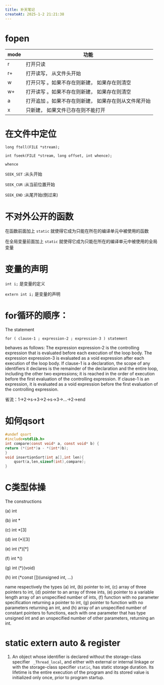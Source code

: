 ```yaml
---
title: 补天笔记
createAt: 2025-1-2 21:21:38
---
```


# fopen


| mode | 功能                                                 |
| ---- | ---------------------------------------------------- |
| r    | 打开只读                                             |
| r+   | 打开读写， 从⽂件头开始                              |
| w    | 打开只写 。如果不存在则新建， 如果存在则清空         |
| w+   | 打开读写 。如果不存在则新建， 如果存在则清空         |
| a    | 打开追加 。如果不存在则新建， 如果存在则从⽂件尾开始 |
| x    | 只新建， 如果⽂件已存在则不能打开                    |

# 在⽂件中定位

`long ftell(FILE *stream);`

`int fseek(FILE *stream, long offset, int whence);`

`whence`

`SEEK_SET` :从头开始

`SEEK_CUR` :从当前位置开始

`SEEK_END` :从尾开始(倒过来)

# 不对外公开的函数

在函数前⾯加上   `static`   就使得它成为只能在所在的编译单元中被使⽤的函数

在全局变量前⾯加上 `static` 就使得它成为只能在所在的编译单元中被使⽤的全局变量

# 变量的声明

`int i;` 是变量的定义

`extern int i;` 是变量的声明

# for循环的顺序：

The statement

`for ( clause-1 ; expression-2 ; expression-3 ) statement`

behaves as follows: The expression expression-2 is the controlling expression that is  evaluated before each execution of the loop body. The expression expression-3 is  evaluated as a void expression after each execution of the loop body. If clause-1 is a  declaration, the scope of any identifiers it declares is the remainder of the declaration and  the entire loop, including the other two expressions; it is reached in the order of execution  before the first evaluation of the controlling expression. If clause-1 is an expression, it is  evaluated as a void expression before the first evaluation of the controlling expression.

省流：1->2->s->3->2->s->3->...->2->end

# 如何qsort

```c
#undef qsort
#include<stdlib.h>
int compare(const void* a, const void* b) {
return (*(int*)a - *(int*)b);
}
void insertionSort(int a[],int len){
    qsort(a,len,sizeof(int),compare);
}
```

# C类型体操

The constructions

(a)  int

(b)  int \*

(c)  int \*[3]

(d)  int (\*)[3]

(e)  int (\*)[\*]

(f)  int \*()

(g)  int (\*)(void)

(h)  int (\*const [])(unsigned int, ...)

name respectively the types (a) int, (b) pointer to int, (c) array of three pointers to int, (d) pointer to an  array of three ints, (e) pointer to a variable length array of an unspecified number of ints, (f) function  with no parameter specification returning a pointer to int, (g) pointer to function with no parameters returning an int, and (h) array of an unspecified number of constant pointers to functions, each with one  parameter that has type unsigned int and an unspecified number of other parameters, returning an  int.

# static extern auto & register

1. An object whose identifier is declared without the storage-class specifier ` _Thread_local`, and either with external or internal linkage or with the storage-class  specifier `static`, has static storage duration. Its lifetime is the entire execution of the  program and its stored value is initialized only once, prior to program startup.
